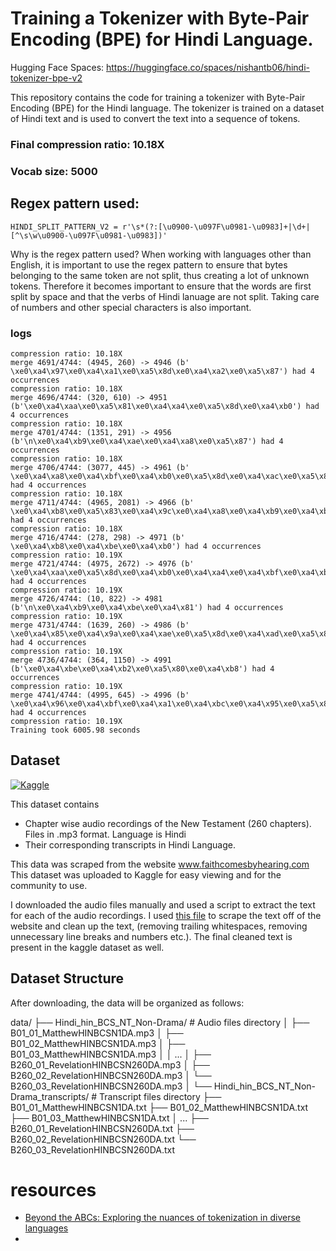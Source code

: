 # Training a Tokenizer with Byte-Pair Encoding (BPE) for Hindi Language.

Hugging Face Spaces: https://huggingface.co/spaces/nishantb06/hindi-tokenizer-bpe-v2


This repository contains the code for training a tokenizer with Byte-Pair Encoding (BPE) for the Hindi language. The tokenizer is trained on a dataset of Hindi text and is used to convert the text into a sequence of tokens.

### Final compression ratio: 10.18X

### Vocab size: 5000


## Regex pattern used:
`HINDI_SPLIT_PATTERN_V2 = r'\s*(?:[\u0900-\u097F\u0981-\u0983]+|\d+|[^\s\w\u0900-\u097F\u0981-\u0983])'`

Why is the regex pattern used?
When working with languages other than English, it is important to use the regex pattern to ensure that bytes belonging to the same token are not split, thus creating a lot of unknown tokens. 
Therefore it becomes important to ensure that the words are first split by space and that the verbs of Hindi lanuage are not split. Taking care of numbers and other special characters is also important. 

### logs
```
compression ratio: 10.18X
merge 4691/4744: (4945, 260) -> 4946 (b' \xe0\xa4\x97\xe0\xa4\xa1\xe0\xa5\x8d\xe0\xa4\xa2\xe0\xa5\x87') had 4 occurrences
compression ratio: 10.18X
merge 4696/4744: (320, 610) -> 4951 (b'\xe0\xa4\xaa\xe0\xa5\x81\xe0\xa4\xa4\xe0\xa5\x8d\xe0\xa4\xb0') had 4 occurrences
compression ratio: 10.18X
merge 4701/4744: (1351, 291) -> 4956 (b'\n\xe0\xa4\xb9\xe0\xa4\xae\xe0\xa4\xa8\xe0\xa5\x87') had 4 occurrences
compression ratio: 10.18X
merge 4706/4744: (3077, 445) -> 4961 (b' \xe0\xa4\xa8\xe0\xa4\xbf\xe0\xa4\xb0\xe0\xa5\x8d\xe0\xa4\xac\xe0\xa5\x81\xe0\xa4\xa6\xe0\xa5\x8d\xe0\xa4\xa7\xe0\xa4\xbf\xe0\xa4\xaf\xe0\xa5\x8b\xe0\xa4\x82') had 4 occurrences
compression ratio: 10.18X
merge 4711/4744: (4965, 2081) -> 4966 (b' \xe0\xa4\xb8\xe0\xa5\x83\xe0\xa4\x9c\xe0\xa4\xa8\xe0\xa4\xb9\xe0\xa4\xbe\xe0\xa4\xb0') had 4 occurrences
compression ratio: 10.18X
merge 4716/4744: (278, 298) -> 4971 (b' \xe0\xa4\xb8\xe0\xa4\xbe\xe0\xa4\xb0') had 4 occurrences
compression ratio: 10.19X
merge 4721/4744: (4975, 2672) -> 4976 (b' \xe0\xa4\xaa\xe0\xa5\x8d\xe0\xa4\xb0\xe0\xa4\xa4\xe0\xa4\xbf\xe0\xa4\xb5\xe0\xa4\xb0\xe0\xa5\x8d\xe0\xa4\xb7') had 4 occurrences
compression ratio: 10.19X
merge 4726/4744: (10, 822) -> 4981 (b'\n\xe0\xa4\xb9\xe0\xa4\xbe\xe0\xa4\x81') had 4 occurrences
compression ratio: 10.19X
merge 4731/4744: (1639, 260) -> 4986 (b' \xe0\xa4\x85\xe0\xa4\x9a\xe0\xa4\xae\xe0\xa5\x8d\xe0\xa4\xad\xe0\xa5\x87') had 4 occurrences
compression ratio: 10.19X
merge 4736/4744: (364, 1150) -> 4991 (b'\xe0\xa4\xbe\xe0\xa4\xb2\xe0\xa5\x80\xe0\xa4\xb8') had 4 occurrences
compression ratio: 10.19X
merge 4741/4744: (4995, 645) -> 4996 (b' \xe0\xa4\x96\xe0\xa4\xbf\xe0\xa4\xa1\xe0\xa4\xbc\xe0\xa4\x95\xe0\xa5\x80') had 4 occurrences
compression ratio: 10.19X
Training took 6005.98 seconds
```



## Dataset

[![Kaggle](https://img.shields.io/badge/Kaggle-20BEFF?style=for-the-badge&logo=Kaggle&logoColor=white)](https://www.kaggle.com/datasets/nishantbhansali/new-testament-readings-in-hindi-260-chapters)

This dataset contains

- Chapter wise audio recordings of the New Testament (260 chapters). Files in .mp3 format. Language is Hindi
- Their corresponding transcripts in Hindi Language.

This data was scraped from the website www.faithcomesbyhearing.com
This dataset was uploaded to Kaggle for easy viewing and for the community to use.

I downloaded the audio files manually and used a script to extract the text for each of the audio recordings. I used [this file](https://github.com/nishantb06/sarvam/blob/main/part2/scraping_final.ipynb) to scrape the text off of the website and clean up the text, (removing trailing whitespaces, removing unnecessary line breaks and numbers etc.). The final cleaned text is present in the kaggle dataset as well.

## Dataset Structure

After downloading, the data will be organized as follows:

data/
├── Hindi_hin_BCS_NT_Non-Drama/ # Audio files directory
│ ├── B01_01_MatthewHINBCSN1DA.mp3
│ ├── B01_02_MatthewHINBCSN1DA.mp3
│ ├── B01_03_MatthewHINBCSN1DA.mp3
│ │ ...
│ ├── B260_01_RevelationHINBCSN260DA.mp3
│ ├── B260_02_RevelationHINBCSN260DA.mp3
│ └── B260_03_RevelationHINBCSN260DA.mp3
│
└── Hindi_hin_BCS_NT_Non-Drama_transcripts/ # Transcript files directory
├── B01_01_MatthewHINBCSN1DA.txt
├── B01_02_MatthewHINBCSN1DA.txt
├── B01_03_MatthewHINBCSN1DA.txt
│ ...
├── B260_01_RevelationHINBCSN260DA.txt
├── B260_02_RevelationHINBCSN260DA.txt
└── B260_03_RevelationHINBCSN260DA.txt

# resources

- [Beyond the ABCs: Exploring the nuances of tokenization in diverse languages](https://www.icodeformybhasa.com/p/beyond-the-abcs-exploring-the-nuances)
-
